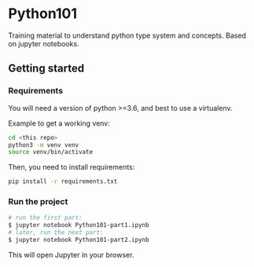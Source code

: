 # Python101

Training material to understand python type system and concepts.
Based on jupyter notebooks.

## Getting started

### Requirements

You will need a version of python >=3.6, and best to use a virtualenv.

Example to get a working venv:
```bash
cd <this repo>
python3 -m venv venv
source venv/bin/activate
```

Then, you need to install requirements:

```bash
pip install -r requirements.txt
```

### Run the project

```bash
# run the first part:
$ jupyter notebook Python101-part1.ipynb
# later, run the next part:
$ jupyter notebook Python101-part2.ipynb
```

This will open Jupyter in your browser.
